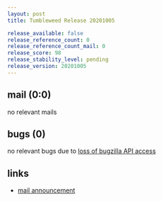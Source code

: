 ```yaml
---
layout: post
title: Tumbleweed Release 20201005

release_available: false
release_reference_count: 0
release_reference_count_mail: 0
release_score: 98
release_stability_level: pending
release_version: 20201005
---
```


## mail (0:0)

no relevant mails

## bugs (0)

<!--more-->

no relevant bugs due to [loss of bugzilla API access](https://bugzilla.opensuse.org/show_bug.cgi?id=1157722)



## links

- [mail announcement](https://lists.opensuse.org/opensuse-factory/2020-10/msg00031.html)
